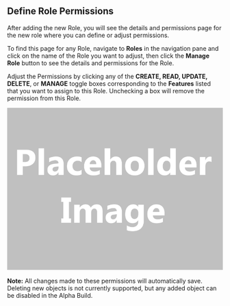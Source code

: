 ﻿[title]: # (Define Role Permissions)
[tags]: # (,)
[priority]: # (1420)
## Define Role Permissions

After adding the new Role, you will see the details and permissions page for the new role where you can define or adjust permissions.

To find this page for any Role, navigate to **Roles** in the navigation pane and click on the name of the Role you want to adjust, then click the **Manage Role** button to see the details and permissions for the Role.

Adjust the Permissions by clicking any of the **CREATE, READ, UPDATE, DELETE**, or **MANAGE** toggle boxes corresponding to the **Features** listed that you want to assign to this Role. Unchecking a box will remove the permission from this Role.

![](images/placeholder.gif)

**Note:** All changes made to these permissions will automatically save. Deleting new objects is not currently supported, but any added object can be disabled in the Alpha Build.
